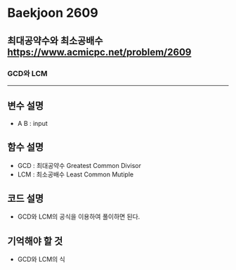 Baekjoon 2609
=============
최대공약수와 최소공배수 <https://www.acmicpc.net/problem/2609>
---------------
### GCD와 LCM
- - -
## 변수 설명
- A B : input
## 함수 설명
- GCD : 최대공약수 Greatest Common Divisor
- LCM : 최소공배수 Least Common Mutiple
## 코드 설명
- GCD와 LCM의 공식을 이용하여 풀이하면 된다.
## 기억해야 할 것
- GCD와 LCM의 식
